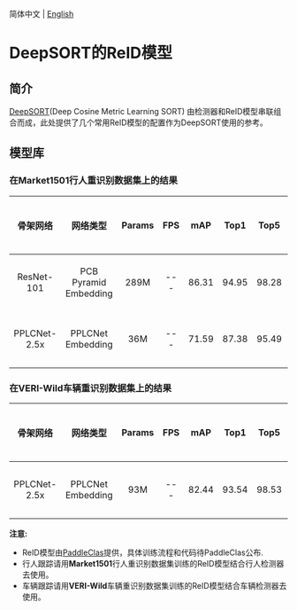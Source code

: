 简体中文 | [English](README.md)

# DeepSORT的ReID模型

## 简介
[DeepSORT](https://arxiv.org/abs/1812.00442)(Deep Cosine Metric Learning SORT) 由检测器和ReID模型串联组合而成，此处提供了几个常用ReID模型的配置作为DeepSORT使用的参考。

## 模型库

### 在Market1501行人重识别数据集上的结果

| 骨架网络         | 网络类型                  |  Params   |   FPS     |    mAP    |   Top1    |   Top5    |  下载链接  |   配置文件 |
| :-------------: |  :-----------------:    | :-------: |  :------: | :-------: | :-------: | :-------: | :-------: | :-------: |
| ResNet-101      |  PCB Pyramid Embedding  |  289M     |   ---     |   86.31   |   94.95   |   98.28   | [下载链接](https://paddledet.bj.bcebos.com/models/mot/deepsort/deepsort_pcb_pyramid_r101.pdparams)   |   [配置文件](deepsort_pcb_pyramid_r101.yml)     |
| PPLCNet-2.5x    |  PPLCNet Embedding      |  36M      |   ---     |   71.59   |   87.38   |   95.49   | [下载链接](https://paddledet.bj.bcebos.com/models/mot/deepsort/deepsort_pplcnet.pdparams)   |   [配置文件](deepsort_pplcnet.yml)     |

### 在VERI-Wild车辆重识别数据集上的结果

| 骨架网络         | 网络类型                  |  Params   |   FPS     |    mAP    |   Top1    |   Top5    |  下载链接  |   配置文件 |
| :-------------: |  :-----------------:    | :-------: |  :------: | :-------: | :-------: | :-------: | :-------: | :-------: |
| PPLCNet-2.5x    |  PPLCNet Embedding      |  93M      |   ---     |   82.44   |   93.54   |   98.53   | [下载链接](https://paddledet.bj.bcebos.com/models/mot/deepsort/deepsort_pplcnet_vehicle.pdparams)   |   [配置文件](deepsort_pplcnet_vehicle.yml)     |

**注意:**
  - ReID模型由[PaddleClas](https://github.com/PaddlePaddle/PaddleClas)提供，具体训练流程和代码待PaddleClas公布.
  - 行人跟踪请用**Market1501**行人重识别数据集训练的ReID模型结合行人检测器去使用。
  - 车辆跟踪请用**VERI-Wild**车辆重识别数据集训练的ReID模型结合车辆检测器去使用。

